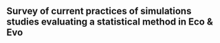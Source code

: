 ## Survey of current practices of simulations studies evaluating a statistical method in Eco & Evo

